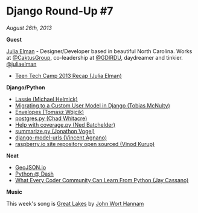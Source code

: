 # Django Round-Up #7

*August 26th, 2013*

**Guest**

[Julia Elman](http://juliaelman.com/) - Designer/Developer based in beautiful North Carolina. Works at [@CaktusGroup](http://twitter.com/CaktusGroup), co-leadership at [@GDIRDU](http://twitter.com/GDIRDU), daydreamer and tinkier. [@juliaelman](http://twitter.com/juliaelman)

* [Teen Tech Camp 2013 Recap (Julia Elman)](http://juliaelman.com/blog/2013/08/20/teen-tech-camp-recap/)

**Django/Python**

* [Lassie (Michael Helmick)](https://github.com/michaelhelmick/lassie)
* [Migrating to a Custom User Model in Django (Tobias McNulty)](http://www.caktusgroup.com/blog/2013/08/07/migrating-custom-user-model-django/)
* [Envelopes (Tomasz Wójcik)](http://tomekwojcik.github.io/envelopes/)
* [postgres.py (Chad Whitacre)](https://postgres-py.readthedocs.org/en/latest/)
* [Help with coverage.py (Ned Batchelder)](http://nedbatchelder.com/blog/201308/i_need_help_with_coveragepy.html)
* [summarize.py (Jonathon Vogel)](https://github.com/Rotten194/summarize.py)
* [django-model-urls (Vincent Agnano)](https://github.com/vinyll/django-model-urls)
* [raspberry.io site repository open sourced (Vinod Kurup)](http://www.caktusgroup.com/blog/2013/08/14/raspberry-io-open-sourced/)

**Neat**

* [GeoJSON.io](http://macwright.org/2013/07/26/geojsonio.html)
* [Python @ Dash](http://python-dashapp.tk/)
* [What Every Coder Community Can Learn From Python (Jay Cassano)](http://www.fastcolabs.com/3015524/what-every-coder-community-can-learn-from-python)

**Music**

This week's song is [Great Lakes](http://freemusicarchive.org/music/John_Wort_Hannam/John_Wort_Hannam_Live_on_CJSWs_The_Morning_After_March_28_2012/Great_Lakes) by [John Wort Hannam](http://freemusicarchive.org/music/John_Wort_Hannam/)
